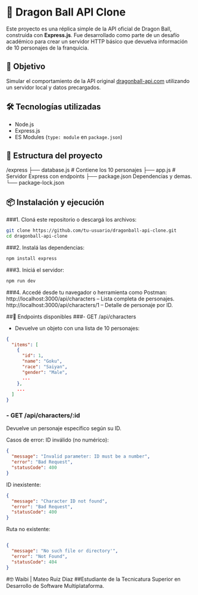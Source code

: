 # 🐉 Dragon Ball API Clone

Este proyecto es una réplica simple de la API oficial de Dragon Ball, construida con **Express.js**. Fue desarrollado como parte de un desafío académico para crear un servidor HTTP básico que devuelva información de 10 personajes de la franquicia.

## 🚀 Objetivo

Simular el comportamiento de la API original [dragonball-api.com](https://dragonball-api.com/api/characters) utilizando un servidor local y datos precargados.

## 🛠️ Tecnologías utilizadas

- Node.js
- Express.js
- ES Modules (`type: module` en `package.json`)

## 📁 Estructura del proyecto
/express
├── database.js # Contiene los 10 personajes
├── app.js # Servidor Express con endpoints
├── package.json Dependencias y demas.
└── package-lock.json

## 📦 Instalación y ejecución

###1. Cloná este repositorio o descargá los archivos:
   ```bash
   git clone https://github.com/tu-usuario/dragonball-api-clone.git
   cd dragonball-api-clone
   ```
###2. Instalá las dependencias:

```bash
npm install express
```
###3. Iniciá el servidor:

```bash
npm run dev
```
###4. Accedé desde tu navegador o herramienta como Postman:
http://localhost:3000/api/characters – Lista completa de personajes.
http://localhost:3000/api/characters/1 – Detalle de personaje por ID.

##🔄 Endpoints disponibles
###- GET /api/characters
- Devuelve un objeto con una lista de 10 personajes:
```json
{
  "items": [
    {
      "id": 1,
      "name": "Goku",
      "race": "Saiyan",
      "gender": "Male",
      ...
    },
    ...
  ]
}
```
### - GET /api/characters/:id
Devuelve un personaje específico según su ID.

Casos de error:
ID inválido (no numérico):

```json
{
  "message": "Invalid parameter: ID must be a number",
  "error": "Bad Request",
  "statusCode": 400
}
```
ID inexistente:

```json
{
  "message": "Character ID not found",
  "error": "Bad Request",
  "statusCode": 400
}
```
Ruta no existente:

```json

{
  "message": "No such file or directory'",
  "error": "Not Found",
  "statusCode": 404
}
```
#🤓 Waibi | Mateo Ruiz Diaz
##Estudiante de la Tecnicatura Superior en Desarrollo de Software Multiplataforma.

